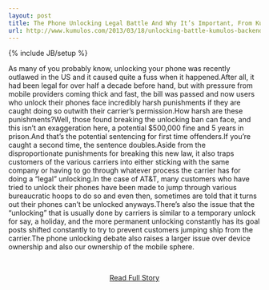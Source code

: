 ```yaml
---
layout: post
title: The Phone Unlocking Legal Battle And Why It’s Important, From Kumulos (Backend as a Service)
url: http://www.kumulos.com/2013/03/18/unlocking-battle-kumulos-backend-as-a-service/
---
```

{% include JB/setup %}<p>As many of you probably know, unlocking your phone was recently outlawed in the US and it caused quite a fuss when it happened.After all, it had been legal for over half a decade before hand, but with pressure from mobile providers coming thick and fast, the bill was passed and now users who unlock their phones face incredibly harsh punishments if they are caught doing so outwith their carrier’s permission.How harsh are these punishments?Well, those found breaking the unlocking ban can face, and this isn’t an exaggeration here, a potential $500,000 fine and 5 years in prison.And that’s the potential sentencing for first time offenders.If you’re caught a second time, the sentence doubles.Aside from the disproportionate punishments for breaking this new law, it also traps customers of the various carriers into either sticking with the same company or having to go through whatever process the carrier has for doing a “legal” unlocking.In the case of AT&T, many customers who have tried to unlock their phones have been made to jump through various bureaucratic hoops to do so and even then, sometimes are told that it turns out their phones can’t be unlocked anyways.There’s also the issue that the “unlocking” that is usually done by carriers is similar to a temporary unlock for say, a holiday, and the more permanent unlocking constantly has its goal posts shifted constantly to try to prevent customers jumping ship from the carrier.The phone unlocking debate also raises a larger issue over device ownership and also our ownership of the mobile sphere.</p>
<br /><p align='center'><a href="http://www.kumulos.com/2013/03/18/unlocking-battle-kumulos-backend-as-a-service/">Read Full Story</a></p><br />
